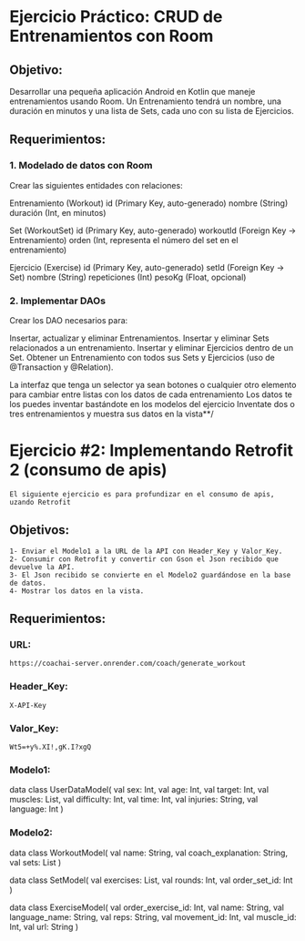 # Ejercicio Práctico: CRUD de Entrenamientos con Room

## Objetivo:
Desarrollar una pequeña aplicación Android en Kotlin que maneje entrenamientos usando Room.
Un Entrenamiento tendrá un nombre, una duración en minutos y una lista de Sets, cada uno con su lista de Ejercicios.

## Requerimientos:
### 1. Modelado de datos con Room

Crear las siguientes entidades con relaciones:

Entrenamiento (Workout)
id (Primary Key, auto-generado)
nombre (String)
duración (Int, en minutos)

Set (WorkoutSet)
id (Primary Key, auto-generado)
workoutId (Foreign Key → Entrenamiento)
orden (Int, representa el número del set en el entrenamiento)

Ejercicio (Exercise)
id (Primary Key, auto-generado)
setId (Foreign Key → Set)
nombre (String)
repeticiones (Int)
pesoKg (Float, opcional)

### 2. Implementar DAOs

Crear los DAO necesarios para:

Insertar, actualizar y eliminar Entrenamientos.
Insertar y eliminar Sets relacionados a un entrenamiento.
Insertar y eliminar Ejercicios dentro de un Set.
Obtener un Entrenamiento con todos sus Sets y Ejercicios (uso de @Transaction y @Relation).

La interfaz que tenga un selector ya sean botones o cualquier otro elemento para cambiar entre listas con los datos de cada entrenamiento
Los datos te los puedes inventar bastándote en los modelos del ejercicio
Inventate dos o tres entrenamientos y muestra sus datos en la vista**/


# Ejercicio #2: Implementando Retrofit 2 (consumo de apis)
    El siguiente ejercicio es para profundizar en el consumo de apis, uzando Retrofit

## Objetivos:
    
    1- Enviar el Modelo1 a la URL de la API con Header_Key y Valor_Key.
    2- Consumir con Retrofit y convertir con Gson el Json recibido que devuelve la API.
    3- El Json recibido se convierte en el Modelo2 guardándose en la base de datos.
    4- Mostrar los datos en la vista.

## Requerimientos:

### URL:
    https://coachai-server.onrender.com/coach/generate_workout

### Header_Key:
    X-API-Key

### Valor_Key:
    Wt5=+y%.XI!,gK.I?xgQ
    
### Modelo1: 
data class UserDataModel(
    val sex: Int,
    val age: Int,
    val target: Int,
    val muscles: List<Int>,
    val difficulty: Int,
    val time: Int,
    val injuries: String,
    val language: Int
)

### Modelo2: 

data class WorkoutModel(
    val name: String,
    val coach_explanation: String,
    val sets: List<SetModel>
)

data class SetModel(
    val exercises: List<ExerciseModel>,
    val rounds: Int,
    val order_set_id: Int
)
    
data class ExerciseModel(
    val order_exercise_id: Int,
    val name: String,
    val language_name: String,
    val reps: String,
    val movement_id: Int,
    val muscle_id: Int,
    val url: String
)
